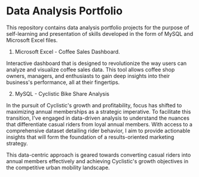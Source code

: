# Data Analysis Portfolio

This repository contains data analysis portfolio projects for the purpose of self-learning and presentation of skills developed in the form of MySQL and Microsoft Excel files. 


1. Microsoft Excel - Coffee Sales Dashboard.

Interactive dashboard that is designed to revolutionize the way users can analyze and visualize coffee sales data. This tool allows coffee shop owners, managers, and enthusiasts to gain deep insights into their business's performance, all at their fingertips.

2. MySQL - Cyclistic Bike Share Analysis

In the pursuit of Cyclistic's growth and profitability, focus has shifted to maximizing annual memberships as a strategic imperative. To facilitate this transition, I've engaged in data-driven analysis to understand the nuances that differentiate casual riders from loyal annual members. With access to a comprehensive dataset detailing rider behavior, I aim to provide actionable insights that will form the foundation of a results-oriented marketing strategy. 

This data-centric approach is geared towards converting casual riders into annual members effectively and achieving Cyclistic's growth objectives in the competitive urban mobility landscape.




